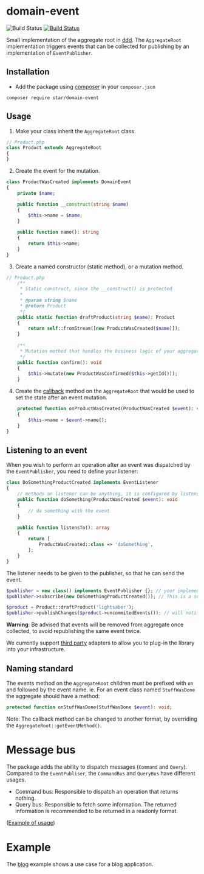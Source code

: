 # domain-event

![Build Status](https://github.com/yvoyer/domain-event/actions/workflows/php.yml/badge.svg)
[![Build Status](https://travis-ci.org/yvoyer/domain-event.svg)](https://travis-ci.org/yvoyer/domain-event)

Small implementation of the aggregate root in [ddd](https://en.wikipedia.org/wiki/Domain-driven_design). 
The `AggregateRoot` implementation triggers events that can be collected for publishing by an implementation of `EventPublisher`.

## Installation

* Add the package using [composer](https://getcomposer.org/) in your `composer.json`

`composer require star/domain-event`

## Usage

1. Make your class inherit the `AggregateRoot` class.

```php
// Product.php
class Product extends AggregateRoot
{
}
```

2. Create the event for the mutation.

```php
class ProductWasCreated implements DomainEvent
{
    private $name;

    public function __construct(string $name)
    {
        $this->name = $name;
    }

    public function name(): string
    {
        return $this->name;
    }
}
```

3. Create a named constructor (static method), or a mutation method.

```php
// Product.php
    /**
     * Static construct, since the __construct() is protected
     *
     * @param string $name
     * @return Product
     */
    public static function draftProduct(string $name): Product
    {
        return self::fromStream([new ProductWasCreated($name)]);
    }
    
    /**
     * Mutation method that handles the business logic of your aggregate
     */
    public function confirm(): void
    {
        $this->mutate(new ProductWasConfirmed($this->getId()));
    }
```

4. Create the [callback](#naming-standard) method on the `AggregateRoot` that would be used to set the state after an event mutation.

```php
    protected function onProductWasCreated(ProductWasCreated $event): void
    {
        $this->name = $event->name();
    }
}
```

## Listening to an event

When you wish to perform an operation after an event was dispatched by the `EventPublisher`, you need to define your listener:
 
```php
class DoSomethingProductCreated implements EventListener
{
    // methods on listener can be anything, it is configured by listensTo
    public function doSomething(ProductWasCreated $event): void
    {
        // do something with the event
    }

    public function listensTo(): array
    {
        return [
            ProductWasCreated::class => 'doSomething',
        ];
    }
}
```

The listener needs to be given to the publisher, so that he can send the event.

```php
$publisher = new class() implements EventPublisher {}; // your implementation choice
$publisher->subscribe(new DoSomethingProductCreated()); // This is a subscriber that listens to the ProductWasCreated event

$product = Product::draftProduct('lightsaber');
$publisher->publishChanges($product->uncommitedEvents()); // will notify the listener and call the DoSomethingProductCreated::doSomething() method
```

**Warning**: Be advised that events will be removed from aggregate once collected, to avoid republishing the same event twice.

We currently support [third party](/docs/ports.md) adapters to allow you to plug-in the library into your infrastructure.

## Naming standard

The events method on the `AggregateRoot` children must be prefixed with `on` and followed by
the event name. ie. For an event class named `StuffWasDone` the aggregate should have a method:

```php
protected function onStuffWasDone(StuffWasDone $event): void;
```

Note: The callback method can be changed to another format, by overriding the `AggregateRoot::getEventMethod()`.

# Message bus

The package adds the ability to dispatch messages (`Command` and `Query`). Compared to the `EventPubliser`, the
 `CommandBus` and `QueryBus` have different usages.
 
* Command bus: Responsible to dispatch an operation that returns nothing. 
* Query bus: Responsible to fetch some information. The returned information is recommended to be returned in a readonly format.

([Example of usage](/examples/Blog/Application/Http/Controller/PostController.php))
 
# Example

The [blog](/examples/blog.phpt) example shows a use case for a blog application.
